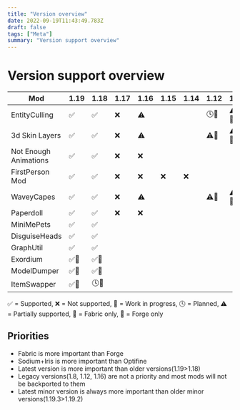 ```yaml
---
title: "Version overview"
date: 2022-09-19T11:43:49.783Z
draft: false
tags: ["Meta"]
summary: "Version support overview"
---
```

# Version support overview

| Mod                   | 1.19 | 1.18 | 1.17 | 1.16 | 1.15 | 1.14 | 1.12 | 1.8 |
| --------------------- | ---- | ---- | ---- | ---- | ---- | ---- | ---- | --- |
| EntityCulling         | ✅    | ✅    | ❌    | ⚠️    |      |      | 🕓🔨   | ⚠️🔨  |
| 3d Skin Layers        | ✅    | ✅    | ❌    | ⚠️    |      |      | ⚠️🔨   | ⚠️🔨  |
| Not Enough Animations | ✅    | ✅    | ❌    | ❌    |      |      |      |     |
| FirstPerson Mod       | ✅    | ✅    | ❌    | ❌    | ❌    | ❌    |      |     |
| WaveyCapes            | ✅    | ✅    | ❌    | ⚠️    |      |      | ⚠️🔨   | ⚠️🔨  |
| Paperdoll             | ✅    | ✅    | ❌    | ❌    |      |      |      |     |
| MiniMePets            | ✅    | ✅    |      |      |      |      |      |     |
| DisguiseHeads         | ✅    | ✅    |      |      |      |      |      |     |
| GraphUtil             | ✅    | ✅    |      |      |      |      |      |     |
| Exordium        | ✅🧶   | ✅🧶   |      |      |      |      |      |     |
| ModelDumper      | ✅🧶   | ✅🧶   |      |      |      |      |      |     |
| ItemSwapper      | ✅🧶   | 🕓🧶   |      |      |      |      |      |     |

✅ = Supported, ❌ = Not supported, 🚧 = Work in progress, 🕓 = Planned, ⚠️ = Partially supported, 🧶 = Fabric only, 🔨 = Forge only

## Priorities

- Fabric is more important than Forge
- Sodium+Iris is more important than Optifine
- Latest version is more important than older versions(1.19>1.18)
- Legacy versions(1.8, 1.12, 1.16) are not a priority and most mods will not be backported to them
- Latest minor version is always more important than older minor versions(1.19.3>1.19.2)
